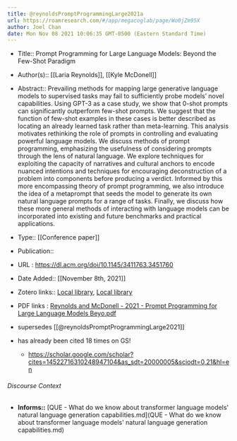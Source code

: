 ```yaml
---
title: @reynoldsPromptProgrammingLarge2021a
url: https://roamresearch.com/#/app/megacoglab/page/Wo0jZm95X
author: Joel Chan
date: Mon Nov 08 2021 10:06:35 GMT-0500 (Eastern Standard Time)
---
```


- Title:: Prompt Programming for Large Language Models: Beyond the Few-Shot Paradigm
- Author(s):: [[Laria Reynolds]], [[Kyle McDonell]]
- Abstract:: Prevailing methods for mapping large generative language models to supervised tasks may fail to sufficiently probe models’ novel capabilities. Using GPT-3 as a case study, we show that 0-shot prompts can significantly outperform few-shot prompts. We suggest that the function of few-shot examples in these cases is better described as locating an already learned task rather than meta-learning. This analysis motivates rethinking the role of prompts in controlling and evaluating powerful language models. We discuss methods of prompt programming, emphasizing the usefulness of considering prompts through the lens of natural language. We explore techniques for exploiting the capacity of narratives and cultural anchors to encode nuanced intentions and techniques for encouraging deconstruction of a problem into components before producing a verdict. Informed by this more encompassing theory of prompt programming, we also introduce the idea of a metaprompt that seeds the model to generate its own natural language prompts for a range of tasks. Finally, we discuss how these more general methods of interacting with language models can be incorporated into existing and future benchmarks and practical applications.
- Type:: [[Conference paper]]
- Publication::
- URL : https://dl.acm.org/doi/10.1145/3411763.3451760
- Date Added:: [[November 8th, 2021]]
- Zotero links:: [Local library](zotero://select/groups/2451508/items/WX8NVBE4), [Local library](https://www.zotero.org/groups/2451508/items/WX8NVBE4)
- PDF links : [Reynolds and McDonell - 2021 - Prompt Programming for Large Language Models Beyo.pdf](zotero://open-pdf/groups/2451508/items/GY9HVAES)
- supersedes [[@reynoldsPromptProgrammingLarge2021]]
- has already been cited 18 times on GS!

    - https://scholar.google.com/scholar?cites=14522716310248947104&as_sdt=20000005&sciodt=0,21&hl=en

###### Discourse Context

- **Informs::** [QUE - What do we know about transformer language models' natural language generation capabilities.md](QUE - What do we know about transformer language models' natural language generation capabilities.md)

